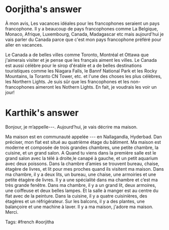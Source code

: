 # Oorjitha's answer

À mon avis, Les vacances idéales pour les francophones seraient un pays francophone. Il y a beaucoup de pays francophones comme La Belgique, Monaco, Afrique, Luxembourg, Canada, Madagascar etc mais aujourd'hui je vais parler du Canada parce que c'est mon pays francophone préféré pour aller en vacances.

Le Canada a de belles villes comme Toronto, Montréal et Ottawa que j'aimerais visiter et je pense que les français aiment les villes. Le Canada est aussi célèbre pour le sirop d'érable et a de belles destinations touristiques comme les Niagara Falls, le Bannf National Park et les Rocky Mountains, la Toranto CN Tower, etc. et l'une des choses les plus célèbres, les Northern Lights. Je suis sûr que les francophones et les non-francophones aimeront les Nothern Lights. En fait, je voudrais les voir un jour!

# Karthik's answer
Bonjour, je m’appelle---. Aujourd’hui, je vais décrire ma maison.

Ma maison est en communauté appelée --- en Nallagandla, Hyderbad. Dan préciser, mon flat est situé au quatrième étage du bâtiment. Ma maison est moderne et composée de trois grandes chambres, une petite chambre, la cuisine, et un grand salon. A Quand tu viens dans la première salle est le grand salon avec la télé à droite,le canapé à gauche, et un petit aquarium avec deux poissons. Dans la chambre d’amies se trouvent bureau, chaise, étagère de livres, et lit pour mes proches quand ils visitent ma maison. Dans ma chambre, il y a deux lits, un bureau, une chaise, une armoiries et une petite étagère de livres. Il y a une spécialité dans ma chambre et c’est ma très grande fenêtre. Dans ma chambre, il y a un grand lit, deux armoires, une coiffeuse et deux belles lampes. Et la salle à manger est au centre du flat avec de la peinture. Dans la cuisine, il y a quatre cuisinières, des étagères et un réfrigérateur. Sur les balcons, il y a des plantes, une balançoire et une machine à laver. Il y a ma maison, j'adore ma maison. Merci. 

Tags: #french #oorjitha 